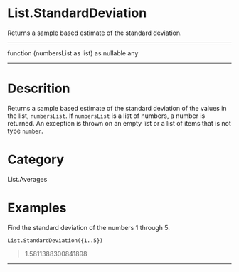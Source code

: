 ﻿# List.StandardDeviation
Returns a sample based estimate of the standard deviation.
***
function (numbersList as list) as nullable any
***
# Descrition 
Returns a sample based estimate of the standard deviation of the values in the list, <code>numbersList</code>. 
    If <code>numbersList</code> is a list of numbers, a number is returned.
    An exception is thrown on an empty list or a list of items that is not type <code>number</code>.
# Category 
List.Averages
# Examples 
Find the standard deviation of the numbers 1 through 5.
```
List.StandardDeviation({1..5})
```
> 1.5811388300841898
***
